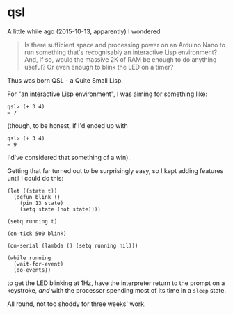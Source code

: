 # qsl

A little while ago (2015-10-13, apparently) I wondered

> Is there sufficient space and processing power on an Arduino Nano to run something that's recognisably an interactive Lisp environment?  And, if so, would the massive 2K of RAM be enough to do anything useful?  Or even enough to blink the LED on a timer?

Thus was born QSL - a Quite Small Lisp.

For "an interactive Lisp environment", I was aiming for something like:
```
qsl> (+ 3 4)
= 7
```
(though, to be honest, if I'd ended up with
```
qsl> (+ 3 4)
= 9
```
I'd've considered that something of a win).

Getting that far turned out to be surprisingly easy, so I kept adding features until I could do this:

```
(let ((state t))
  (defun blink ()
    (pin 13 state)
    (setq state (not state))))

(setq running t)

(on-tick 500 blink)

(on-serial (lambda () (setq running nil)))

(while running
  (wait-for-event)
  (do-events))
```
to get the LED blinking at 1Hz, have the interpreter return to the prompt on a keystroke, _and_ with the processor spending most of its time in a `sleep` state.

All round, not too shoddy for three weeks' work.
